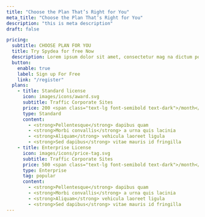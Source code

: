 ```yaml
---
title: "Choose the Plan That’s Right for You"
meta_title: "Choose the Plan That’s Right for You"
description: "this is meta description"
draft: false

pricing:
  subtitle: CHOOSE PLAN FOR YOU
  title: Try Spydea for free Now
  description: Lorem ipsum dolor sit amet, consectetur mag na dictum porta. Praesent sapien massa, convallis a pellentesque nec, egestas non nisi. elementum id enim. Nulla quis lorem ut libero malesuada feugiat. Curabitur non nulla sit amet nisl tempus convallis quis ac lectus. Quisque velit nisi, pretium ut
  button:
    enable: true
    label: Sign up For Free
    link: "/register"
  plans:
    - title: Standard license
      icon: images/icons/award.svg
      subtitle: Traffic Corporate Sites
      price: 200 <span class="text-lg font-semibold text-dark">/month</span>
      type: Standard
      content:
        - <strong>Pellentesque</strong> dapibus quam
        - <strong>Morbi convallis</strong> a urna quis lacinia
        - <strong>Aliquam</strong> vehicula laoreet ligula
        - <strong>Sed dapibus</strong> vitae mauris id fringilla
    - title: Enterprise License
      icon: images/icons/price-tag.svg
      subtitle: Traffic Corporate Sites
      price: 500 <span class="text-lg font-semibold text-dark">/month</span>
      type: Enterprise
      tag: popular
      content:
        - <strong>Pellentesque</strong> dapibus quam
        - <strong>Morbi convallis</strong> a urna quis lacinia
        - <strong>Aliquam</strong> vehicula laoreet ligula
        - <strong>Sed dapibus</strong> vitae mauris id fringilla
---
```


